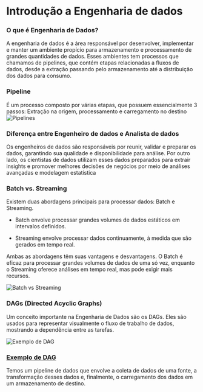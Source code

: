 
# Introdução a Engenharia de dados

### O que é Engenharia de Dados?

A engenharia de dados é a área responsável por desenvolver, implementar e manter um ambiente propício para armazenamento e processamento de grandes quantidades de dados. Esses ambientes tem processos que chamamos de pipelines, que contém etapas relacionadas a fluxos de dados, desde a extração passando pelo armazenamento até a distribuição dos dados para consumo.

### Pipeline
É um processo composto por várias etapas, que possuem essencialmente 3 passos: Extração na origem, processamento e carregamento no destino
![Pipelines](https://blog.zooxsmart.com/hubfs/imagem-pt-Artigo-de-Blog--Pipeline-de-dados.jpg)
### Diferença entre Engenheiro de dados e Analista de dados

Os engenheiros de dados são responsáveis por reunir, validar e preparar os dados, garantindo sua qualidade e disponibilidade para análise. Por outro lado, os cientistas de dados utilizam esses dados preparados para extrair insights e promover melhores decisões de negócios por meio de análises avançadas e modelagem estatística

### Batch vs. Streaming

Existem duas abordagens principais para processar dados: Batch e Streaming.

- Batch envolve processar grandes volumes de dados estáticos em intervalos definidos. 

- Streaming envolve processar dados continuamente, à medida que são gerados em tempo real.

Ambas as abordagens têm suas vantagens e desvantagens. O Batch é eficaz para processar grandes volumes de dados de uma só vez, enquanto o Streaming oferece análises em tempo real, mas pode exigir mais recursos.

![Batch vs Streaming](https://k21academy.com/wp-content/uploads/2020/11/BatchProcessingStreamProcessing_Diagram-02.png)

### DAGs (Directed Acyclic Graphs)

Um conceito importante na Engenharia de Dados são os DAGs. Eles são usados para representar visualmente o fluxo de trabalho de dados, mostrando a dependência entre as tarefas.

![Exemplo de DAG](https://cdn-us1.hash.ai/site/dag-example.png)


### [Exemplo de DAG](dag_ingestao.md)

Temos um pipeline de dados que envolve a coleta de dados de uma fonte, a transformação desses dados e, finalmente, o carregamento dos dados em um armazenamento de destino.
